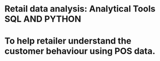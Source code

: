 # Retail data analysis: Analytical Tools SQL AND PYTHON
#   To help retailer understand the customer behaviour using POS data.
